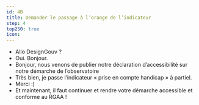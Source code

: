 ```yaml
---
id: 4B
title: Demander le passage à l’orange de l’indicateur
step: 4
top250: true
icon:
---
```


- Allo DesignGouv ?
- Oui. Bonjour.
- Bonjour, nous venons de publier notre déclaration d’accessibilité sur notre démarche de l’observatoire
- Très bien, je passe l’indicateur « prise en compte handicap » à partiel.
- Merci :)
- Et maintenant, il faut continuer et rendre votre démarche accessible et conforme au RGAA ! 

